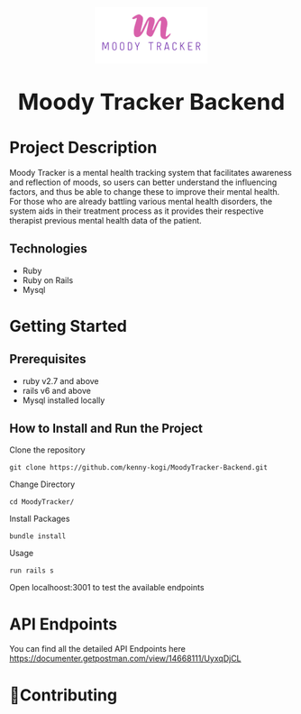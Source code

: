 <p align="center">
<img src="./app/assets/images/logo.png" width="200" height="100"/>
</p>
<p align="center" style="font-size:40px;font-weight:bold;"> 
Moody Tracker Backend
</p>

# Project Description

Moody Tracker is a mental health tracking system that facilitates awareness and reflection of moods, so users can better
understand the influencing factors, and thus be able to change these to improve their mental health. For those who are already battling various mental health disorders, the system aids in their treatment process as it provides their respective therapist previous mental health data of the patient.

## Technologies

- Ruby
- Ruby on Rails
- Mysql

# Getting Started

## Prerequisites

- ruby v2.7 and above
- rails v6 and above
- Mysql installed locally

## How to Install and Run the Project

Clone the repository

```
git clone https://github.com/kenny-kogi/MoodyTracker-Backend.git
```

Change Directory

```
cd MoodyTracker/
```

Install Packages

```
bundle install
```

Usage

```
run rails s
```

Open localhoost:3001 to test the available endpoints

# API Endpoints

You can find all the detailed API Endpoints here https://documenter.getpostman.com/view/14668111/UyxqDjCL

# :wrestling:Contributing
